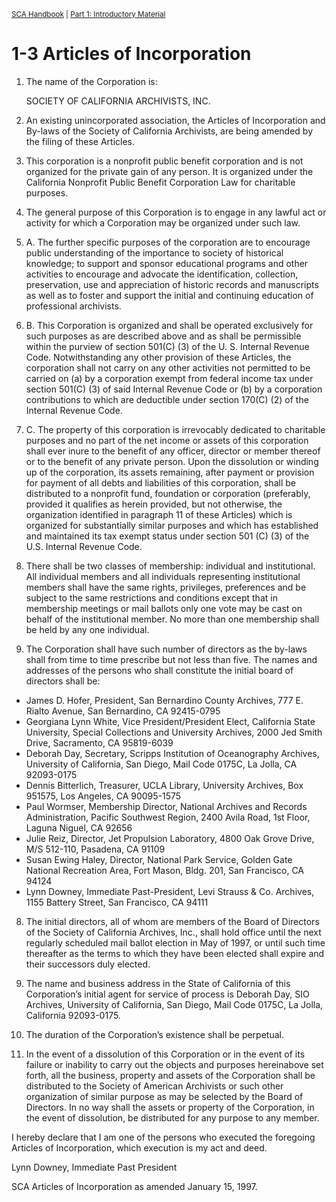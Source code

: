 <sup><a href="/sca-handbook/index.html">SCA Handbook</a>  |  <a href="../01_introductory_material/index.html">Part 1: Introductory Material</a></sup>

# 1-3 Articles of Incorporation

1. The name of the Corporation is:

   SOCIETY OF CALIFORNIA ARCHIVISTS, INC.

2. An existing unincorporated association, the Articles of Incorporation and By-laws of the Society of California Archivists, are being amended by the filing of these Articles.

3. This corporation is a nonprofit public benefit corporation and is not organized for the private gain of any person. It is organized under the California Nonprofit Public Benefit Corporation Law for charitable purposes.

4. The general purpose of this Corporation is to engage in any lawful act or activity for which a Corporation may be organized under such law.

5. A. The further specific purposes of the corporation are to encourage public understanding of the importance to society of historical knowledge; to support and sponsor educational programs and other activities to encourage and advocate the identification, collection, preservation, use and appreciation of historic records and manuscripts as well as to foster and support the initial and continuing education of professional archivists.

5. B. This Corporation is organized and shall be operated exclusively for such purposes as are described above and as shall be permissible within the purview of section 501(C) (3) of the U. S. Internal Revenue Code. Notwithstanding any other provision of these Articles, the corporation shall not carry on any other activities not permitted to be carried on (a) by a corporation exempt from federal income tax under section 501(C) (3) of said Internal Revenue Code or (b) by a corporation contributions to which are deductible under section 170(C) (2) of the Internal Revenue Code.

5. C. The property of this corporation is irrevocably dedicated to charitable purposes and no part of the net income or assets of this corporation shall ever inure to the benefit of any officer, director or member thereof or to the benefit of any private person. Upon the dissolution or winding up of the corporation, its assets remaining, after payment or provision for payment of all debts and liabilities of this corporation, shall be distributed to a nonprofit fund, foundation or corporation (preferably, provided it qualifies as herein provided, but not otherwise, the organization identified in paragraph 11 of these Articles) which is organized for substantially similar purposes and which has established and maintained its tax exempt status under section 501 (C) (3) of the U.S. Internal Revenue Code.

6. There shall be two classes of membership: individual and institutional. All individual members and all individuals representing institutional members shall have the same rights, privileges, preferences and be subject to the same restrictions and conditions except that in membership meetings or mail ballots only one vote may be cast on behalf of the institutional member. No more than one membership shall be held by any one individual.

7. The Corporation shall have such number of directors as the by-laws shall from time to time prescribe but not less than five. The names and addresses of the persons who shall
constitute the initial board of directors shall be:
- James D. Hofer, President, San Bernardino County Archives, 777 E. Rialto Avenue, San Bernardino, CA 92415-0795
- Georgiana Lynn White, Vice President/President Elect, California State University, Special Collections and University Archives, 2000 Jed Smith Drive, Sacramento, CA 95819-6039
- Deborah Day, Secretary, Scripps Institution of Oceanography Archives, University of California, San Diego, Mail Code 0175C, La Jolla, CA 92093-0175
- Dennis Bitterlich, Treasurer, UCLA Library, University Archives, Box 951575, Los Angeles, CA 90095-1575
- Paul Wormser, Membership Director, National Archives and Records Administration, Pacific Southwest Region, 2400 Avila Road, 1st Floor, Laguna Niguel, CA 92656
- Julie Reiz, Director, Jet Propulsion Laboratory, 4800 Oak Grove Drive, M/S 512-110, Pasadena, CA 91109
- Susan Ewing Haley, Director, National Park Service, Golden Gate National Recreation Area, Fort Mason, Bldg. 201, San Francisco, CA 94124
- Lynn Downey, Immediate Past-President, Levi Strauss & Co. Archives, 1155 Battery Street, San Francisco, CA 94111
  
8. The initial directors, all of whom are members of the Board of Directors of the Society of California Archives, Inc., shall hold office until the next regularly scheduled mail ballot election in May of 1997, or until such time thereafter as the terms to which they have been elected shall expire and their successors duly elected.

9. The name and business address in the State of California of this Corporation’s initial agent for service of process is Deborah Day, SIO Archives, University of California, San Diego, Mail Code 0175C, La Jolla, California 92093-0175.

10. The duration of the Corporation’s existence shall be perpetual.

11. In the event of a dissolution of this Corporation or in the event of its failure or inability to carry out the objects and purposes hereinabove set forth, all the business, property and assets of the Corporation shall be distributed to the Society of American Archivists or such other organization of similar purpose as may be selected by the Board of Directors. In no way shall the assets or property of the Corporation, in the event of dissolution, be distributed for any purpose to any member.

I hereby declare that I am one of the persons who executed the foregoing Articles of Incorporation, which execution is my act and deed.

Lynn Downey, Immediate Past President

SCA Articles of Incorporation as amended January 15, 1997.
